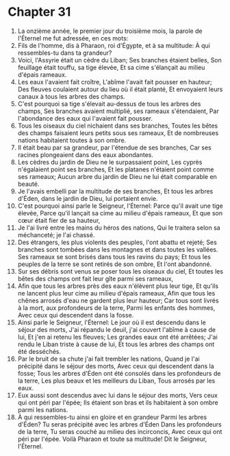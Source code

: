 # Chapter 31

1. La onzième année, le premier jour du troisième mois, la parole de l'Éternel me fut adressée, en ces mots:
2. Fils de l'homme, dis à Pharaon, roi d'Égypte, et à sa multitude: À qui ressembles-tu dans ta grandeur?
3. Voici, l'Assyrie était un cèdre du Liban; Ses branches étaient belles, Son feuillage était touffu, sa tige élevée, Et sa cime s'élançait au milieu d'épais rameaux.
4. Les eaux l'avaient fait croître, L'abîme l'avait fait pousser en hauteur; Des fleuves coulaient autour du lieu où il était planté, Et envoyaient leurs canaux à tous les arbres des champs.
5. C'est pourquoi sa tige s'élevait au-dessus de tous les arbres des champs, Ses branches avaient multiplié, ses rameaux s'étendaient, Par l'abondance des eaux qui l'avaient fait pousser.
6. Tous les oiseaux du ciel nichaient dans ses branches, Toutes les bêtes des champs faisaient leurs petits sous ses rameaux, Et de nombreuses nations habitaient toutes à son ombre.
7. Il était beau par sa grandeur, par l'étendue de ses branches, Car ses racines plongeaient dans des eaux abondantes.
8. Les cèdres du jardin de Dieu ne le surpassaient point, Les cyprès n'égalaient point ses branches, Et les platanes n'étaient point comme ses rameaux; Aucun arbre du jardin de Dieu ne lui était comparable en beauté.
9. Je l'avais embelli par la multitude de ses branches, Et tous les arbres d'Éden, dans le jardin de Dieu, lui portaient envie.
10. C'est pourquoi ainsi parle le Seigneur, l'Éternel: Parce qu'il avait une tige élevée, Parce qu'il lançait sa cime au milieu d'épais rameaux, Et que son cœur était fier de sa hauteur,
11. Je l'ai livré entre les mains du héros des nations, Qui le traitera selon sa méchanceté; je l'ai chassé.
12. Des étrangers, les plus violents des peuples, l'ont abattu et rejeté; Ses branches sont tombées dans les montagnes et dans toutes les vallées. Ses rameaux se sont brisés dans tous les ravins du pays; Et tous les peuples de la terre se sont retirés de son ombre, Et l'ont abandonné.
13. Sur ses débris sont venus se poser tous les oiseaux du ciel, Et toutes les bêtes des champs ont fait leur gîte parmi ses rameaux,
14. Afin que tous les arbres près des eaux n'élèvent plus leur tige, Et qu'ils ne lancent plus leur cime au milieu d'épais rameaux, Afin que tous les chênes arrosés d'eau ne gardent plus leur hauteur; Car tous sont livrés à la mort, aux profondeurs de la terre, Parmi les enfants des hommes, Avec ceux qui descendent dans la fosse.
15. Ainsi parle le Seigneur, l'Éternel: Le jour où il est descendu dans le séjour des morts, J'ai répandu le deuil, j'ai couvert l'abîme à cause de lui, Et j'en ai retenu les fleuves; Les grandes eaux ont été arrêtées; J'ai rendu le Liban triste à cause de lui, Et tous les arbres des champs ont été desséchés.
16. Par le bruit de sa chute j'ai fait trembler les nations, Quand je l'ai précipité dans le séjour des morts, Avec ceux qui descendent dans la fosse; Tous les arbres d'Éden ont été consolés dans les profondeurs de la terre, Les plus beaux et les meilleurs du Liban, Tous arrosés par les eaux.
17. Eux aussi sont descendus avec lui dans le séjour des morts, Vers ceux qui ont péri par l'épée; Ils étaient son bras et ils habitaient à son ombre parmi les nations.
18. À qui ressembles-tu ainsi en gloire et en grandeur Parmi les arbres d'Éden? Tu seras précipité avec les arbres d'Éden Dans les profondeurs de la terre, Tu seras couché au milieu des incirconcis, Avec ceux qui ont péri par l'épée. Voilà Pharaon et toute sa multitude! Dit le Seigneur, l'Éternel.

